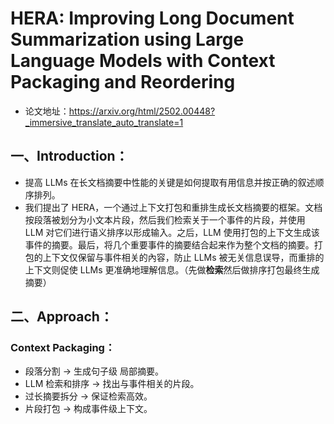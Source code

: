# HERA: Improving Long Document Summarization using Large Language Models with Context Packaging and Reordering
- 论文地址：https://arxiv.org/html/2502.00448?_immersive_translate_auto_translate=1


## 一、Introduction：
- 提高 LLMs 在长文档摘要中性能的关键是如何提取有用信息并按正确的叙述顺序排列。
- 我们提出了 HERA，一个通过上下文打包和重排生成长文档摘要的框架。文档按段落被划分为小文本片段，然后我们检索关于一个事件的片段，并使用 LLM 对它们进行语义排序以形成输入。之后，LLM 使用打包的上下文生成该事件的摘要。最后，将几个重要事件的摘要结合起来作为整个文档的摘要。打包的上下文仅保留与事件相关的內容，防止 LLMs 被无关信息误导，而重排的上下文则促使 LLMs 更准确地理解信息。（先做**检索**然后做排序打包最终生成摘要）

## 二、Approach：
### Context Packaging：
- 段落分割 → 生成句子级 局部摘要。
- LLM 检索和排序 → 找出与事件相关的片段。
- 过长摘要拆分 → 保证检索高效。
- 片段打包 → 构成事件级上下文。
